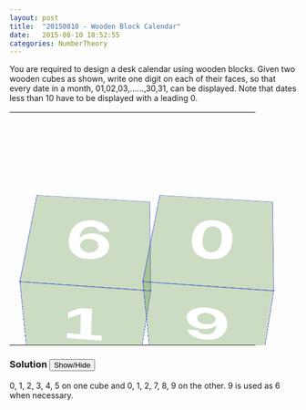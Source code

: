 ```yaml
---
layout: post
title:  "20150810 - Wooden Block Calendar"
date:   2015-08-10 18:52:55
categories: NumberTheory
---
```

<style>.cube-container {
  width: 200px;
  height: 200px;
  position: relative;
  perspective: 1000px;
  margin: 100px auto;
}
#cube {
  width: 100%;
  height: 100%;
  position: absolute;
  transform-style: preserve-3d;
  transform: translateZ( -100px ) rotateZ(45deg) rotateX(45deg);
  animation: spin 5s infinite linear;
}
@keyframes spin {
  0% { transform: translateZ( -100px ) rotateY(360deg) rotateZ(0deg) rotateX(45deg) }
  50% { transform: translateZ( -100px ) rotateY(180deg) rotateZ(180deg) rotateX(45deg) }
  100% { transform: translateZ( -100px ) rotateY(0deg) rotateZ(360deg) rotateX(45deg) }
}
#cube figure {
  width: 100%;
  height: 100%;
  display: block;
  position: absolute;
  line-height: 200px;
  background: rgba(56, 125, 25, 0.25);
font-size: 120px;
font-weight: bold;
color: #fff;
text-align: center;
  border: 1px dotted blue;
  backface-visibility: hidden;
}
#cube .front  { transform: rotateY(   0deg ) translateZ( 100px ); }
#cube .back   { transform: rotateX( 180deg ) translateZ( 100px ); }
#cube .right  { transform: rotateY(  90deg ) translateZ( 100px ); }
#cube .left   { transform: rotateY( -90deg ) translateZ( 100px ); }
#cube .top    { transform: rotateX(  90deg ) translateZ( 100px ); }
#cube .bottom { transform: rotateX( -90deg ) translateZ( 100px ); }</style>
You are required to design a desk calendar using wooden blocks. Given two wooden cubes as shown, write one digit on each of their faces, so that every date in a month, 01,02,03,......,30,31, can be displayed. Note that dates less than 10 have to be displayed with a leading 0.
<table>
  <tr>
    <th>
<div class="cube-container">
<div id="cube">
  <figure class="face front">6</figure>
  <figure class="face back">2</figure>
  <figure class="face left">3</figure>
  <figure class="face right">4</figure>
  <figure class="face top">5</figure>
  <figure class="face bottom">1</figure>
</div>
      </div></th>
   <th>    
<div class="cube-container">
<div id="cube">
  <figure class="face front">0</figure>
  <figure class="face back">1</figure>
  <figure class="face left">2</figure>
  <figure class="face right">7</figure>
  <figure class="face top">8</figure>
  <figure class="face bottom">9</figure>
</div>
  </div></th>
  </tr>
</table>

### Solution <button>Show/Hide</button>
<solution>
0, 1, 2, 3, 4, 5 on one cube and 0, 1, 2, 7, 8, 9 on the other. 9 is used as 6 when necessary.
</solution>

